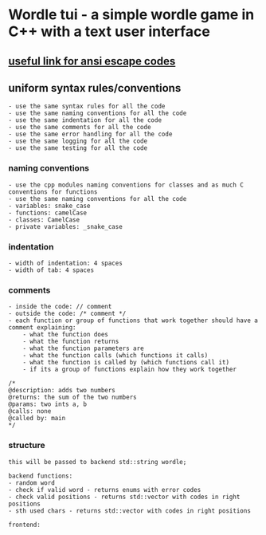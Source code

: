 # Wordle tui - a simple wordle game in C++ with a text user interface

## [useful link for ansi escape codes](https://xn--rpa.cc/irl/term.html)



## uniform syntax rules/conventions
```
- use the same syntax rules for all the code
- use the same naming conventions for all the code
- use the same indentation for all the code
- use the same comments for all the code
- use the same error handling for all the code
- use the same logging for all the code
- use the same testing for all the code
```
### naming conventions
```
- use the cpp modules naming conventions for classes and as much C conventions for functions
- use the same naming conventions for all the code
- variables: snake_case 
- functions: camelCase
- classes: CamelCase
- private variables: _snake_case
```
### indentation
```
- width of indentation: 4 spaces
- width of tab: 4 spaces
```
### comments
```
- inside the code: // comment
- outside the code: /* comment */
- each function or group of functions that work together should have a comment explaining:
    - what the function does
    - what the function returns
    - what the function parameters are
    - what the function calls (which functions it calls)
    - what the function is called by (which functions call it)
    - if its a group of functions explain how they work together
```
```example
/*
@description: adds two numbers
@returns: the sum of the two numbers
@params: two ints a, b
@calls: none
@called by: main
*/
```

### structure
```
this will be passed to backend std::string wordle;

backend functions:
- random word
- check if valid word - returns enums with error codes
- check valid positions - returns std::vector with codes in right positions
- sth used chars - returns std::vector with codes in right positions

frontend:



